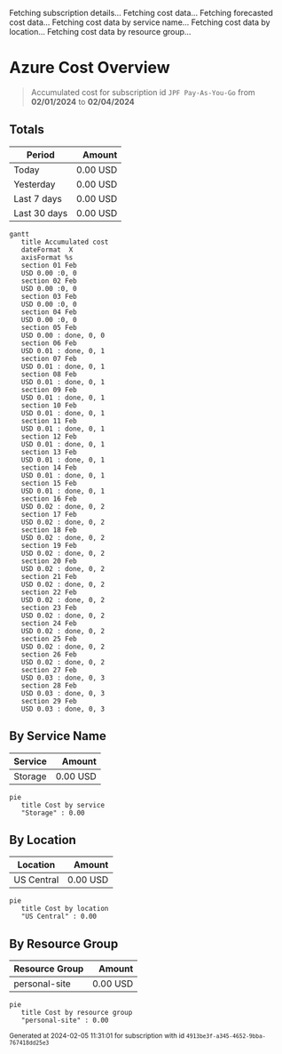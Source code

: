 Fetching subscription details...
Fetching cost data...
Fetching forecasted cost data...
Fetching cost data by service name...
Fetching cost data by location...
Fetching cost data by resource group...
# Azure Cost Overview

> Accumulated cost for subscription id `JPF Pay-As-You-Go` from **02/01/2024** to **02/04/2024**

## Totals

|Period|Amount|
|---|---:|
|Today|0.00 USD|
|Yesterday|0.00 USD|
|Last 7 days|0.00 USD|
|Last 30 days|0.00 USD|

```mermaid
gantt
   title Accumulated cost
   dateFormat  X
   axisFormat %s
   section 01 Feb
   USD 0.00 :0, 0
   section 02 Feb
   USD 0.00 :0, 0
   section 03 Feb
   USD 0.00 :0, 0
   section 04 Feb
   USD 0.00 :0, 0
   section 05 Feb
   USD 0.00 : done, 0, 0
   section 06 Feb
   USD 0.01 : done, 0, 1
   section 07 Feb
   USD 0.01 : done, 0, 1
   section 08 Feb
   USD 0.01 : done, 0, 1
   section 09 Feb
   USD 0.01 : done, 0, 1
   section 10 Feb
   USD 0.01 : done, 0, 1
   section 11 Feb
   USD 0.01 : done, 0, 1
   section 12 Feb
   USD 0.01 : done, 0, 1
   section 13 Feb
   USD 0.01 : done, 0, 1
   section 14 Feb
   USD 0.01 : done, 0, 1
   section 15 Feb
   USD 0.01 : done, 0, 1
   section 16 Feb
   USD 0.02 : done, 0, 2
   section 17 Feb
   USD 0.02 : done, 0, 2
   section 18 Feb
   USD 0.02 : done, 0, 2
   section 19 Feb
   USD 0.02 : done, 0, 2
   section 20 Feb
   USD 0.02 : done, 0, 2
   section 21 Feb
   USD 0.02 : done, 0, 2
   section 22 Feb
   USD 0.02 : done, 0, 2
   section 23 Feb
   USD 0.02 : done, 0, 2
   section 24 Feb
   USD 0.02 : done, 0, 2
   section 25 Feb
   USD 0.02 : done, 0, 2
   section 26 Feb
   USD 0.02 : done, 0, 2
   section 27 Feb
   USD 0.03 : done, 0, 3
   section 28 Feb
   USD 0.03 : done, 0, 3
   section 29 Feb
   USD 0.03 : done, 0, 3
```

## By Service Name

|Service|Amount|
|---|---:|
|Storage|0.00 USD|

```mermaid
pie
   title Cost by service
   "Storage" : 0.00
```

## By Location

|Location|Amount|
|---|---:|
|US Central|0.00 USD|

```mermaid
pie
   title Cost by location
   "US Central" : 0.00
```

## By Resource Group

|Resource Group|Amount|
|---|---:|
|personal-site|0.00 USD|

```mermaid
pie
   title Cost by resource group
   "personal-site" : 0.00
```

<sup>Generated at 2024-02-05 11:31:01 for subscription with id `4913be3f-a345-4652-9bba-767418dd25e3`</sup>
